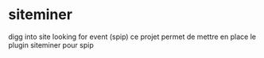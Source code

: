 # siteminer
digg into site looking for event (spip)
ce projet permet de mettre en place le plugin siteminer pour spip

